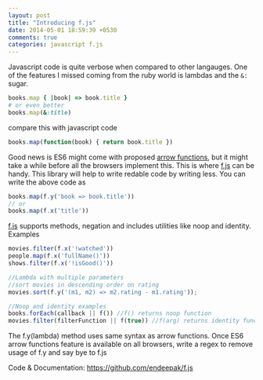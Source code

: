 ```yaml
---
layout: post
title: "Introducing f.js"
date: 2014-05-01 18:59:39 +0530
comments: true
categories: javascript f.js
---
```


Javascript code is quite verbose when compared to other langauges. One of the features I missed coming from the ruby world is lambdas and the <code>&:</code> sugar.

```ruby
books.map { |book| => book.title }
# or even better
books.map(&:title)
```
compare this with javascript code

```js
books.map(function(book) { return book.title })
```

Good news is ES6 might come with proposed [arrow functions](https://developer.mozilla.org/en/docs/Web/JavaScript/Reference/arrow_functions), but it might take a while before all the browsers implement this. This is where [f.js](https://github.com/endeepak/f.js) can be handy. This library will help to write redable code by writing less. You can write the above code as

```js
books.map(f.y('book => book.title'))
// or
books.map(f.x('title'))
```

[f.js](https://github.com/endeepak/f.js) supports methods, negation and includes utilities like noop and identity. Examples

```js
movies.filter(f.x('!watched'))
people.map(f.x('fullName()'))
shows.filter(f.x('!isGood()'))

//Lambda with multiple parameters
//sort movies in descending order on rating
movies.sort(f.y('(m1, m2) => m2.rating - m1.rating'));

//Noop and identity examples
books.forEach(callback || f()) //f() returns noop function
movies.filter(filterFunction || f(true)) //f(arg) returns identity function
```

The f.y(lambda) method uses same syntax as arrow functions. Once ES6 arrow functions feature is available on all browsers, write a regex to remove usage of f.y and say bye to f.js

Code & Documentation: https://github.com/endeepak/f.js
